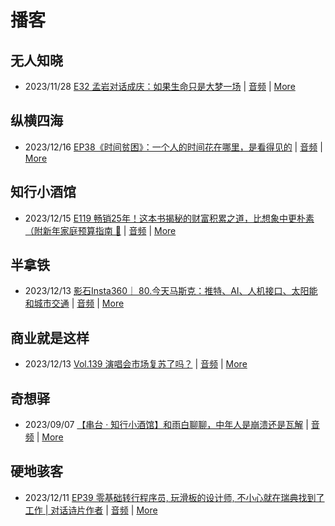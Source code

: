 # 播客

## 无人知晓
- 2023/11/28 [E32 孟岩对话成庆：如果生命只是大梦一场](https://www.xiaoyuzhoufm.com/episode/65655195f10bbce6353705cc) | [音频](https://dts-api.xiaoyuzhoufm.com/track/611719d3cb0b82e1df0ad29e/65655195f10bbce6353705cc/media.xyzcdn.net/ln7NBY7LIWJy1qbay5x0rgLRTQGA.m4a) | [More](channels/%E6%97%A0%E4%BA%BA%E7%9F%A5%E6%99%93.md)

## 纵横四海
- 2023/12/16 [EP38《时间贫困》：一个人的时间花在哪里，是看得见的](https://www.ximalaya.com/sound/693733310) | [音频](https://audio.xmcdn.com/storages/5ffd-audiofreehighqps/FA/B0/GKwRIasJUxizBsfv-AKM6SX4.m4a) | [More](channels/%E7%BA%B5%E6%A8%AA%E5%9B%9B%E6%B5%B7.md)

## 知行小酒馆
- 2023/12/15 [E119 畅销25年！这本书揭秘的财富积累之道，比想象中更朴素（附新年家庭预算指南 📒](https://www.xiaoyuzhoufm.com/episode/657c3f9520d779b49d802e59) | [音频](https://dts-api.xiaoyuzhoufm.com/track/6013f9f58e2f7ee375cf4216/657c3f9520d779b49d802e59/media.xyzcdn.net/lj9d3OrYBXrgs7YhDuUzwL_Xx9pS.m4a) | [More](channels/%E7%9F%A5%E8%A1%8C%E5%B0%8F%E9%85%92%E9%A6%86.md)

## 半拿铁
- 2023/12/13 [影石Insta360｜ 80.今天马斯克：推特、AI、人机接口、太阳能和城市交通](https://www.ximalaya.com/sound/692852461) | [音频](https://dl.wavpub.com/item/227_31596742_4967.m4a) | [More](channels/%E5%8D%8A%E6%8B%BF%E9%93%81.md)

## 商业就是这样
- 2023/12/13 [Vol.139 演唱会市场复苏了吗？](https://www.ximalaya.com/sound/692982540) | [音频](https://audio.xmcdn.com/storages/42a7-audiofreehighqps/4B/A1/GKwRIDoJT5MNALg1jgKLbLy6-aacv2-48K.m4a) | [More](channels/%E5%95%86%E4%B8%9A%E5%B0%B1%E6%98%AF%E8%BF%99%E6%A0%B7.md)

## 奇想驿
- 2023/09/07 [【串台 · 知行小酒馆】和雨白聊聊，中年人是崩溃还是瓦解](https://www.xiaoyuzhoufm.com/episode/64f9c5446884ccbb194e2cfc) | [音频](https://dts-api.xiaoyuzhoufm.com/track/6034daea97755b8fc9c66480/64f9c5446884ccbb194e2cfc/media.xyzcdn.net/lvATT0_QjI31XHWdwI1CR5bjsHZH.m4a) | [More](channels/%E5%A5%87%E6%83%B3%E9%A9%BF.md)

## 硬地骇客
- 2023/12/11 [EP39 零基础转行程序员, 玩滑板的设计师, 不小心就在瑞典找到了工作 | 对话诗片作者](https://www.xiaoyuzhoufm.com/episode/6576f72f6d7f010fe03e8f5f) | [音频](https://dts-api.xiaoyuzhoufm.com/track/640ee2438be5d40013fe4a87/6576f72f6d7f010fe03e8f5f/media.xyzcdn.net/lv4PyRYQ-6OzaItVAVMNUWFu0zar.m4a) | [More](channels/%E7%A1%AC%E5%9C%B0%E9%AA%87%E5%AE%A2.md)

